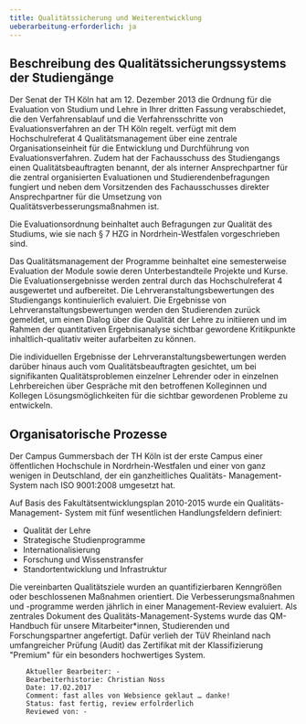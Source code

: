 ```yaml
---
title: Qualitätssicherung und Weiterentwicklung
ueberarbeitung-erforderlich: ja 
---
```


## Beschreibung des Qualitätssicherungssystems der Studiengänge

Der Senat der TH Köln hat am 12. Dezember 2013 die Ordnung für die Evaluation von Studium und Lehre in Ihrer dritten Fassung verabschiedet, die den Verfahrensablauf und die Verfahrensschritte von Evaluationsverfahren an der TH Köln regelt. verfügt mit dem Hochschulreferat 4 Qualitätsmanagement über eine zentrale Organisationseinheit für die Entwicklung und Durchführung von Evaluationsverfahren. Zudem hat der Fachausschuss des Studiengangs einen Qualitätsbeauftragten benannt, der als interner Ansprechpartner für die zentral organisierten Evaluationen und Studierendenbefragungen fungiert und neben dem Vorsitzenden des Fachausschusses direkter Ansprechpartner für die Umsetzung von Qualitätsverbesserungsmaßnahmen ist.

Die Evaluationsordnung beinhaltet auch Befragungen zur Qualität des Studiums, wie sie nach § 7 HZG in Nordrhein-Westfalen vorgeschrieben sind.

Das Qualitätsmanagement der Programme beinhaltet eine semesterweise Evaluation der Module sowie deren Unterbestandteile Projekte und Kurse. Die Evaluationsergebnisse werden zentral durch das Hochschulreferat 4 ausgewertet und aufbereitet. Die Lehrveranstaltungsbewertungen des Studiengangs kontinuierlich evaluiert. Die Ergebnisse von Lehrveranstaltungsbewertungen werden den Studierenden zurück gemeldet, um einen Dialog über die Qualität der Lehre zu initiieren und im Rahmen der quantitativen Ergebnisanalyse sichtbar gewordene Kritikpunkte inhaltlich-qualitativ weiter aufarbeiten zu können. 

Die individuellen Ergebnisse der Lehrveranstaltungsbewertungen werden darüber hinaus auch vom Qualitätsbeauftragten gesichtet, um bei signifikanten Qualitätsproblemen einzelner Lehrender oder in einzelnen Lehrbereichen über Gespräche mit den betroffenen Kolleginnen und Kollegen Lösungsmöglichkeiten für die sichtbar gewordenen Probleme zu entwickeln.

## Organisatorische Prozesse

Der Campus Gummersbach der TH Köln ist der erste Campus einer öffentlichen Hochschule in Nordrhein-Westfalen und einer von ganz wenigen in Deutschland, der ein ganzheitliches Qualitäts- Management-System nach ISO 9001:2008 umgesetzt hat.

Auf Basis des Fakultätsentwicklungsplan 2010-2015 wurde ein Qualitäts-Management- System mit fünf wesentlichen Handlungsfeldern definiert:
- Qualität der Lehre
- Strategische Studienprogramme
- Internationalisierung
- Forschung und Wissenstransfer
- Standortentwicklung und Infrastruktur

Die vereinbarten Qualitätsziele wurden an quantifizierbaren Kenngrößen oder beschlossenen Maßnahmen orientiert. Die Verbesserungsmaßnahmen und -programme werden jährlich in einer Management-Review evaluiert. Als zentrales Dokument des Qualitäts-Management-Systems wurde das QM-Handbuch für unsere Mitarbeiter*innen, Studierenden und Forschungspartner angefertigt. Dafür verlieh der TüV Rheinland nach umfangreicher Prüfung (Audit) das Zertifikat mit der Klassifizierung "Premium" für ein besonders hochwertiges System.

~~~~~
	Aktueller Bearbeiter: -
	Bearbeiterhistorie: Christian Noss
	Date: 17.02.2017
	Comment: fast alles von Websience geklaut … danke!
	Status: fast fertig, review erfolrderlich
	Reviewed von: -
~~~~~